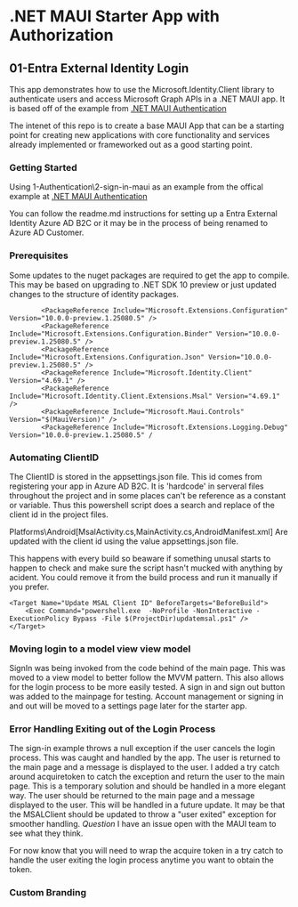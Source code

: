 ﻿# .NET MAUI Starter App with Authorization

## 01-Entra External Identity Login
This app demonstrates how to use the Microsoft.Identity.Client library to authenticate users and access Microsoft Graph APIs in a .NET MAUI app.  It is based off of the example from [.NET MAUI Authentication](https://github.com/Azure-Samples/ms-identity-ciam-dotnet-tutorial/blob/main/1-Authentication/2-sign-in-maui/README.md)

The intenet of this repo is to create a base MAUI App that can be a starting point for creating new applications with core functionality and services already implemented or frameworked out as a good starting point.

### Getting Started

Using 1-Authentication\2-sign-in-maui as an example from the offical example at  [.NET MAUI Authentication](https://github.com/Azure-Samples/ms-identity-ciam-dotnet-tutorial/blob/main/1-Authentication/2-sign-in-maui/README.md)

You can follow the readme.md instructions for setting up a Entra External Identity Azure AD B2C or it may be in the process of being renamed to Azure AD Customer.

### Prerequisites
Some updates to the nuget packages are required to get the app to compile.  This may be based on upgrading to .NET SDK 10 preview or just updated changes to the structure of identity packages.
	
```		
		<PackageReference Include="Microsoft.Extensions.Configuration" Version="10.0.0-preview.1.25080.5" />
		<PackageReference Include="Microsoft.Extensions.Configuration.Binder" Version="10.0.0-preview.1.25080.5" />
		<PackageReference Include="Microsoft.Extensions.Configuration.Json" Version="10.0.0-preview.1.25080.5" />
		<PackageReference Include="Microsoft.Identity.Client" Version="4.69.1" />		
		<PackageReference Include="Microsoft.Identity.Client.Extensions.Msal" Version="4.69.1" />
		<PackageReference Include="Microsoft.Maui.Controls" Version="$(MauiVersion)" />
		<PackageReference Include="Microsoft.Extensions.Logging.Debug" Version="10.0.0-preview.1.25080.5" /
```


### Automating ClientID 
The ClientID is stored in the appsettings.json file.  This id comes from registering your app in Azure AD B2C. It is 'hardcode' in serveral files throughout the project and in some places can't be reference as a constant or variable.  Thus this powershell script does a search and replace of the client id in the project files.

Platforms\Android\[MsalActivity.cs,MainActivity.cs,AndroidManifest.xml]
Are updated with the client id using the value appsettings.json file.

This happens with every build so beaware if something unusal starts to happen to check and make sure the script hasn't mucked with anything by acident.  You could remove it from the build process and run it manually if you prefer.  

```
<Target Name="Update MSAL Client ID" BeforeTargets="BeforeBuild">
	<Exec Command="powershell.exe  -NoProfile -NonInteractive -ExecutionPolicy Bypass -File $(ProjectDir)updatemsal.ps1" />
</Target>
```
### Moving login to a model view view model
SignIn was being invoked from the code behind of the main page.  This was moved to a view model to better follow the MVVM pattern.  This also allows for the login process to be more easily tested.  A sign in and sign out button was added to the mainpage for testing. Account management or signing in and out will be moved to a settings page later for the starter app.
### Error Handling Exiting out of the Login Process
The sign-in example throws a null exception if the user cancels the login process.  This was caught and handled by the app.  The user is returned to the main page and a message is displayed to the user.  I added a try catch around acquiretoken to catch the exception and return the user to the main page.  This is a temporary solution and should be handled in a more elegant way.  The user should be returned to the main page and a message displayed to the user.  This will be handled in a future update.  It may be that the MSALClient should be updated to throw a "user exited" exception for smoother handling.  *Question* I have an issue open with the MAUI team to see what they think.

For now know that you will need to wrap the acquire token in a try catch to handle the user exiting the login process anytime you want to obtain the token.

### Custom Branding

